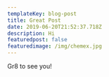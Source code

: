 ```yaml
---
templateKey: blog-post
title: Great Post
date: 2019-06-20T21:52:37.718Z
description: Hi
featuredpost: false
featuredimage: /img/chemex.jpg
---
```

Gr8 to see you!
